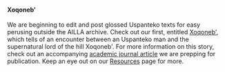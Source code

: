 #### Xoqoneb' ####

We are beginning to edit and post glossed Uspanteko texts for easy perusing outside the AILLA archive. Check out our first, entitled [Xoqoneb'](xoqoneb.html), which tells of an encounter between an Uspanteko man and the supernatural lord of the hill Xoqoneb'. For more information on this story, check out an accompanying [academic journal article](resources/pdfs/xoqoneb.pdf) we are prepping for publication. Keep an eye out on our [Resources](resources.html) page for more.
